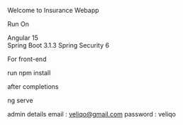 Welcome to Insurance Webapp

Run On

Angular 15  
Spring Boot 3.1.3
Spring Security 6

For front-end

run npm install

after completions

ng serve


admin details
  email : veliqo@gmail.com
  password : veliqo